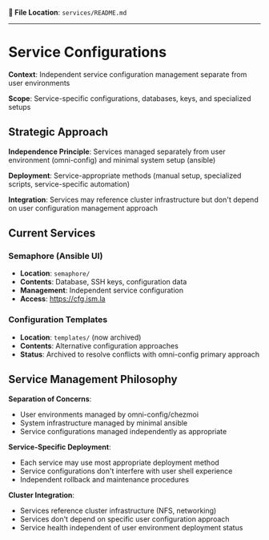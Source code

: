 **📍 File Location**: `services/README.md`

---

# Service Configurations

**Context**: Independent service configuration management separate from user environments

**Scope**: Service-specific configurations, databases, keys, and specialized setups

## Strategic Approach

**Independence Principle**: Services managed separately from user environment (omni-config) and minimal system setup (ansible)

**Deployment**: Service-appropriate methods (manual setup, specialized scripts, service-specific automation)

**Integration**: Services may reference cluster infrastructure but don't depend on user configuration management approach

## Current Services

### **Semaphore (Ansible UI)**
- **Location**: `semaphore/`
- **Contents**: Database, SSH keys, configuration data  
- **Management**: Independent service configuration
- **Access**: https://cfg.ism.la

### **Configuration Templates**
- **Location**: `templates/` (now archived)
- **Contents**: Alternative configuration approaches
- **Status**: Archived to resolve conflicts with omni-config primary approach

## Service Management Philosophy

**Separation of Concerns**:
- User environments managed by omni-config/chezmoi
- System infrastructure managed by minimal ansible
- Service configurations managed independently as appropriate

**Service-Specific Deployment**:
- Each service may use most appropriate deployment method
- Service configurations don't interfere with user shell experience
- Independent rollback and maintenance procedures

**Cluster Integration**:
- Services reference cluster infrastructure (NFS, networking)
- Services don't depend on specific user configuration approach
- Service health independent of user environment deployment status
